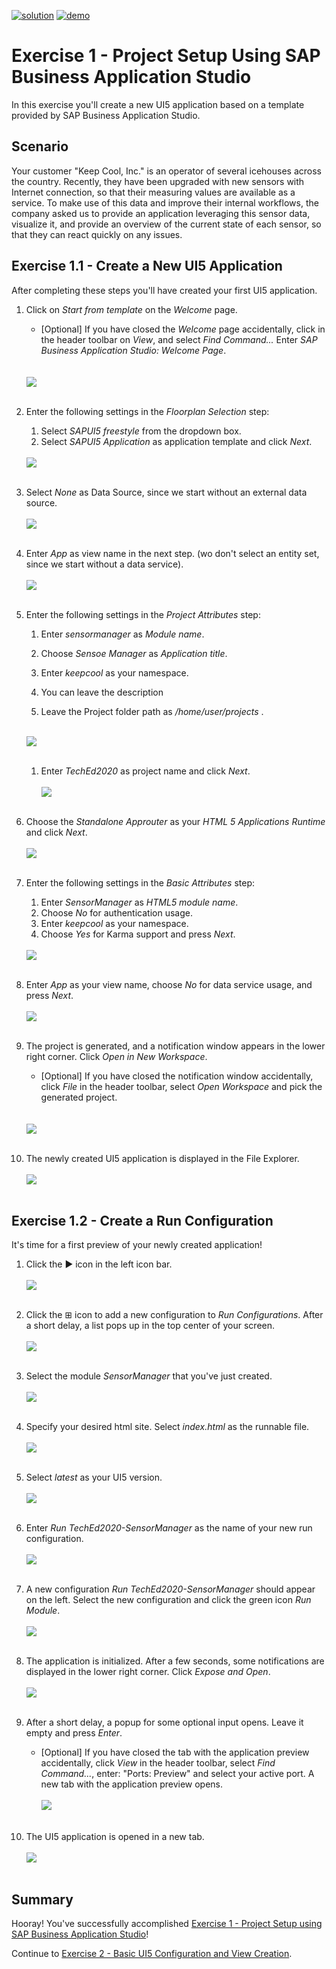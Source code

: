 [![solution](https://flat.badgen.net/badge/solution/available/green?icon=github)](https://github.com/SAP-samples/teched2020-DEV164/tree/code/ex1/TechEd2020)
[![demo](https://flat.badgen.net/badge/demo/deployed/blue?icon=chrome)](https://sap-samples.github.io/teched2020-DEV164/ex1/TechEd2020/SensorManager/webapp/)

# Exercise 1 - Project Setup Using SAP Business Application Studio

In this exercise you'll create a new UI5 application based on a template provided by SAP Business Application Studio.

## Scenario

Your customer "Keep Cool, Inc." is an operator of several icehouses across the country. Recently, they have been upgraded with new sensors with Internet connection, so that their measuring values are available as a service. To make use of this data and improve their internal workflows, the company asked us to provide an application leveraging this sensor data, visualize it, and provide an overview of the current state of each sensor, so that they can react quickly on any issues.

## Exercise 1.1 - Create a New UI5 Application

After completing these steps you'll have created your first UI5 application.

1. Click on *Start from template* on the *Welcome* page.
    * [Optional] If you have closed the *Welcome* page accidentally, click in the header toolbar on *View*, and select *Find Command...*  Enter *SAP Business Application Studio: Welcome Page*.</ul>
<br><br>![](images/01_01_0010b.png)<br><br>

2. Enter the following settings in the *Floorplan Selection* step: 
    1. Select *SAPUI5 freestyle* from the dropdown box.
    2. Select *SAPUI5 Application* as application template and click *Next*.</ol>
<br>![](images/01_01_0020b.png)<br><br><ol>

3. Select *None* as Data Source, since we start without an external data source.
<br><br>![](images/01_01_0025b.png)<br><br>
   
4. Enter *App* as view name in the next step. (wo don't select an entity set, since we start without a data service).
<br><br>![](images/01_01_0030b.png)<br><br>

5. Enter the following settings in the *Project Attributes* step:
    1. Enter *sensormanager* as *Module name*. 
    2. Choose *Sensoe Manager* as *Application title*.
    3. Enter *keepcool* as your namespace.
    4. You can leave the description
    5. Leave the Project folder path as */home/user/projects* .</ol>
<br>![](images/01_01_0050b.png)<br><br><ol>

   

   
   6. Enter *TechEd2020* as project name and click *Next*.
<br><br>![](images/01_01_0040.png)<br><br>

5. Choose the *Standalone Approuter* as your *HTML 5 Applications Runtime* and click *Next*.
<br><br>![](images/01_01_0050.png)<br><br>

6. Enter the following settings in the *Basic Attributes* step:
    1. Enter *SensorManager* as *HTML5 module name*. 
    2. Choose *No* for authentication usage.
    3. Enter *keepcool* as your namespace.
    4. Choose *Yes* for Karma support and press *Next*.</ol>
<br>![](images/01_01_0060.png)<br><br><ol>

7. Enter *App* as your view name, choose *No* for data service usage, and press *Next*.
<br><br>![](images/01_01_0070.png)<br><br>

8. The project is generated, and a notification window appears in the lower right corner. Click *Open in New Workspace*.
   * [Optional] If you have closed the notification window accidentally, click *File* in the header toolbar, select *Open Workspace* and pick the generated project.  </ul>
<br><br>![](images/01_01_0080.png)<br><br>

9. The newly created UI5 application is displayed in the File Explorer.
<br><br>![](images/01_01_0090.png)<br><br>

## Exercise 1.2 - Create a Run Configuration

It's time for a first preview of your newly created application!

1. Click the &#9654; icon in the left icon bar.
<br><br>![](images/01_02_0010.png)<br><br>

2. Click the &plusb; icon to add a new configuration to *Run Configurations*. After a short delay, a list pops up in the top center of your screen. 
<br><br>![](images/01_02_0020.png)<br><br>

3. Select the module *SensorManager* that you've just created.
<br><br>![](images/01_02_0030.png)<br><br>

4. Specify your desired html site. Select *index.html* as the runnable file.
<br><br>![](images/01_02_0040.png)<br><br>

5. Select *latest* as your UI5 version.
<br><br>![](images/01_02_0050.png)<br><br>

6. Enter *Run TechEd2020-SensorManager* as the name of your new run configuration.
<br><br>![](images/01_02_0060.png)<br><br>

7. A new configuration *Run TechEd2020-SensorManager* should appear on the left. Select the new configuration and click the green icon *Run Module*.
<br><br>![](images/01_02_0070.png)<br><br>

8. The application is initialized. After a few seconds, some notifications are displayed in the lower right corner. Click *Expose and Open*.
<br><br>![](images/01_02_0080.png)<br><br>

9. After a short delay, a popup for some optional input opens. Leave it empty and press *Enter*.
    * [Optional] If you have closed the tab with the application preview accidentally, click *View* in the header toolbar, select *Find Command...*, enter: "Ports: Preview" and select your active port. A new tab with the application preview opens.
<br><br>![](images/01_02_0090.png)<br><br>

10.  The UI5 application is opened in a new tab.
<br><br>![](images/01_02_0100.png)<br><br>

## Summary

Hooray! You've successfully accomplished [Exercise 1 - Project Setup using SAP Business Application Studio](#exercise-1---project-setup-using-sap-business-applicationsstudio)!

Continue to [Exercise 2 - Basic UI5 Configuration and  View Creation](../ex2/README.md).
